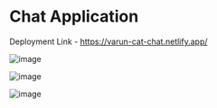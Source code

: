 # Chat Application

Deployment Link - https://varun-cat-chat.netlify.app/

![image](https://github.com/GowthamaViknesh/Chat-FrontEnd/assets/133188448/68dc63f2-a12c-432c-aac3-e5c40b4de911)


![image](https://github.com/GowthamaViknesh/Chat-FrontEnd/assets/133188448/1b706955-8c83-411b-b801-45922b50e1f0)


![image](https://github.com/GowthamaViknesh/Chat-FrontEnd/assets/133188448/07337983-584f-4c2f-bd65-e7d169a13235)
